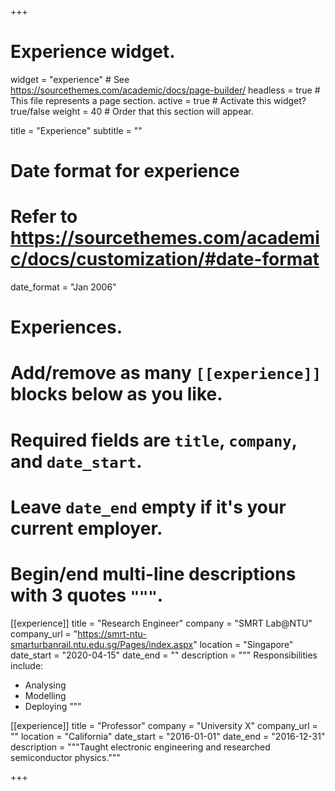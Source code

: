 +++
# Experience widget.
widget = "experience"  # See https://sourcethemes.com/academic/docs/page-builder/
headless = true  # This file represents a page section.
active = true  # Activate this widget? true/false
weight = 40  # Order that this section will appear.

 

title = "Experience"
subtitle = ""

 

# Date format for experience
#   Refer to https://sourcethemes.com/academic/docs/customization/#date-format
date_format = "Jan 2006"

 

# Experiences.
#   Add/remove as many `[[experience]]` blocks below as you like.
#   Required fields are `title`, `company`, and `date_start`.
#   Leave `date_end` empty if it's your current employer.
#   Begin/end multi-line descriptions with 3 quotes `"""`.
[[experience]]
  title = "Research Engineer"
  company = "SMRT Lab@NTU"
  company_url = "https://smrt-ntu-smarturbanrail.ntu.edu.sg/Pages/index.aspx"
  location = "Singapore"
  date_start = "2020-04-15"
  date_end = ""
  description = """
  Responsibilities include:
  
  * Analysing
  * Modelling
  * Deploying
  """

 

[[experience]]
  title = "Professor"
  company = "University X"
  company_url = ""
  location = "California"
  date_start = "2016-01-01"
  date_end = "2016-12-31"
  description = """Taught electronic engineering and researched semiconductor physics."""

 

+++
